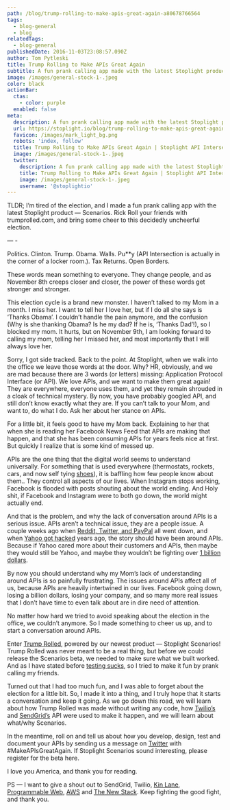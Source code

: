```yaml
---
path: /blog/trump-rolling-to-make-apis-great-again-a80678766564
tags:
  - blog-general
  - blog
relatedTags:
  - blog-general
publishedDate: 2016-11-03T23:08:57.090Z
author: Tom Pytleski
title: Trump Rolling to Make APIs Great Again
subtitle: A fun prank calling app made with the latest Stoplight product — Scenarios
image: /images/general-stock-1-.jpeg
color: black
actionBar:
  ctas:
    - color: purple
  enabled: false
meta:
  description: A fun prank calling app made with the latest Stoplight product — Scenarios
  url: https://stoplight.io/blog/trump-rolling-to-make-apis-great-again-a80678766564/
  favicon: /images/mark_light_bg.png
  robots: 'index, follow'
  title: Trump Rolling to Make APIs Great Again | Stoplight API Intersection
  image: /images/general-stock-1-.jpeg
  twitter:
    description: A fun prank calling app made with the latest Stoplight product — Scenarios
    title: Trump Rolling to Make APIs Great Again | Stoplight API Intersection
    image: /images/general-stock-1-.jpeg
    username: '@stoplightio'
---
```


TLDR; I’m tired of the election, and I made a fun prank calling app with the latest Stoplight product — Scenarios. Rick Roll your friends with trumprolled.com, and bring some cheer to this decidedly uncheerful election.

— -

Politics. Clinton. Trump. Obama. Walls. Pu\*\*y (API Intersection is actually in the corner of a locker room.). Tax Returns. Open Borders.

These words mean something to everyone. They change people, and as November 8th creeps closer and closer, the power of these words get stronger and stronger.

This election cycle is a brand new monster. I haven’t talked to my Mom in a month. I miss her. I want to tell her I love her, but if I do all she says is ‘Thanks Obama’. I couldn’t handle the pain anymore, and the confusion (Why is she thanking Obama? Is he my dad? If he is, ‘Thanks Dad’!), so I blocked my mom. It hurts, but on November 9th, I am looking forward to calling my mom, telling her I missed her, and most importantly that I will always love her.

Sorry, I got side tracked. Back to the point. At Stoplight, when we walk into the office we leave those words at the door. Why? HR, obviously, and we are mad because there are 3 words (or letters) missing: Application Protocol Interface (or API). We love APIs, and we want to make them great again! They are everywhere, everyone uses them, and yet they remain shrouded in a cloak of technical mystery. By now, you have probably googled API, and still don’t know exactly what they are. If you can’t talk to your Mom, and want to, do what I do. Ask her about her stance on APIs.

For a little bit, it feels good to have my Mom back. Explaining to her that when she is reading her Facebook News Feed that APIs are making that happen, and that she has been consuming APIs for years feels nice at first. But quickly I realize that is some kind of messed up.

APIs are the one thing that the digital world seems to understand universally. For something that is used everywhere (thermostats, rockets, cars, and now self tying [shoes](https://www.youtube.com/watch?v=1xcxn7pOYCg)), it is baffling how few people know about them.. They control all aspects of our lives. When Instagram stops working, Facebook is flooded with posts shouting about the world ending. And Holy shit, if Facebook and Instagram were to both go down, the world might actually end.

And that is the problem, and why the lack of conversation around APIs is a serious issue. APIs aren’t a technical issue, they are a people issue. A couple weeks ago when [Reddit, Twitter, and PayPal](http://www.cio.com/article/3138108/security/ddos-attack-on-dyn-could-have-been-prevented.html) all went down, and when [Yahoo got hacked](http://money.cnn.com/2016/09/22/technology/verizon-yahoo-data-breach/) years ago, the story should have been around APIs. Because if Yahoo cared more about their customers and APIs, then maybe they would still be Yahoo, and maybe they wouldn’t be fighting over [1 billion dollars](https://techcrunch.com/2016/10/06/report-verizon-wants-1-billion-discount-after-yahoo-privacy-concerns/).

By now you should understand why my Mom’s lack of understanding around APIs is so painfully frustrating. The issues around APIs affect all of us, because APIs are heavily intertwined in our lives. Facebook going down, losing a billion dollars, losing your company, and so many more real issues that I don’t have time to even talk about are in dire need of attention.

No matter how hard we tried to avoid speaking about the election in the office, we couldn’t anymore. So I made something to cheer us up, and to start a conversation around APIs.

Enter [Trump Rolled](https://pytlesk4.github.io/trumptutorial), powered by our newest product — Stoplight Scenarios! Trump Rolled was never meant to be a real thing, but before we could release the Scenarios beta, we needed to make sure what we built worked. And as I have stated before [testing sucks](https://medium.com/api-corner/chivalry-is-dead-and-so-is-testing-8e9103251f15), so I tried to make it fun by prank calling my friends.

Turned out that I had too much fun, and I was able to forget about the election for a little bit. So, I made it into a thing, and I truly hope that it starts a conversation and keep it going. As we go down this road, we will learn about how Trump Rolled was made without writing any code, how [Twilio’s](https://www.twilio.com/) and [SendGrid’s](http://sendgrid.com/) API were used to make it happen, and we will learn about what/why Scenarios.

In the meantime, roll on and tell us about how you develop, design, test and document your APIs by sending us a message on [Twitter](https://twitter.com/stoplightio) with #MakeAPIsGreatAgain. If Stoplight Scenarios sound interesting, please register for the beta here.

I love you America, and thank you for reading.

PS — I want to give a shout out to SendGrid, Twilio, [Kin Lane](http://apievangelist.com/blog/), [Programmable Web](http://www.programmableweb.com/), [AWS](https://aws.amazon.com) and [The New Stack](http://thenewstack.io/). Keep fighting the good fight, and thank you.
